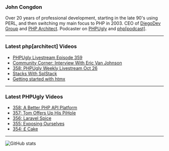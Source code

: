 ### John Congdon

Over 20 years of professional development, starting in the late 90's using PERL, and then switching my main focus to PHP in 2003.
CEO of [DiegoDev Group][ws_diegodev] and [PHP Architect][ws_phparch].
Podcaster on [PHPUgly][ws_phpugly] and [php[podcast]][ws_phparch].

---

### Latest php[architect] Videos
<!-- PHPARCHITECT:START -->
- [PHPUgly Livestream Episode 359](https://www.youtube.com/watch?v=924efv3XrnE)
- [Community Corner: Interview With Eric Van Johnson](https://www.youtube.com/watch?v=TypUveaYYHU)
- [358: PHPUgly Weekly Livestream Oct 26](https://www.youtube.com/watch?v=nkPJijXI8gw)
- [Stacks With SplStack](https://www.youtube.com/watch?v=2wmmio5BdrY)
- [Getting started with htmx](https://www.youtube.com/watch?v=6lYwYEh9KtI)
<!-- PHPARCHITECT:END -->

---

### Latest PHPUgly Videos
<!-- PHPUGLY:START -->
- [358: A Better PHP API Platform](https://www.youtube.com/watch?v=yaDG2mvz3MY)
- [357: Tom Offers Up His PiHole](https://www.youtube.com/watch?v=MsLQe1e-bpk)
- [356: Laravel Spice](https://www.youtube.com/watch?v=hMsQYz8CuyA)
- [355: Exposing Ourselves](https://www.youtube.com/watch?v=3JfWCidzi9c)
- [354: £ Cake](https://www.youtube.com/watch?v=Y6dNsPWzJuM)
<!-- PHPUGLY:END -->

---

![GitHub stats](https://github-readme-stats.vercel.app/api?username=johncongdon&show_icons=true&hide_border=true&hide=stars&count_private=true)  


[ws_diegodev]: https://www.diegodev.com
[ws_phparch]: https://www.phparch.com
[ws_phpugly]: https://www.phpugly.com
